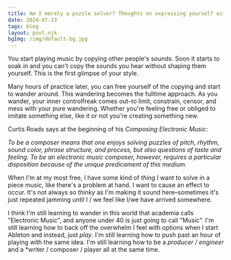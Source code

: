 ```yaml
---
title: Am I merely a puzzle solver? Thoughts on expressing yourself with access to infinite possibilites.
date: 2024-07-23
tags: blog
layout: post.njk
bgImg: /img/default-bg.jpg
---
```


You start playing music by copying other people's sounds. Soon it starts to soak in and you can't copy the sounds you hear without shaping them yourself. This is the first glimpse of your style. 

Many hours of practice later, you can free yourself of the copying and start to wander around. This wandering becomes the fulltime approach. As you wander, your inner controlfreak comes out–to limit, constrain, censor, and mess with your pure wandering. Whether you're feeling free or obliged to imitate something else, like it or not you're creating something new.

Curtis Roads says at the beginning of his *Composing Electronic Music*:

*To be a composer means that one enjoys solving puzzles of pitch, rhythm, sound color, phrase structure, and process, but also questions of taste and feeling. To be an electronic music composer, however, requires a particular disposition because of the unique predicament of this medium.*

When I'm at my most free, I have some kind of *thing* I want to solve in a piece music, like there's a problem at hand. I want to cause an effect to occur. It's not always so *thinky* as I'm making it sound here–sometimes it's just repeated jamming until I / we feel like I/we have arrived somewhere.

I think I'm still learning to wander in this world that academia calls "Electronic Music", and anyone under 40 is just going to call "Music". I'm still learning how to back off the overwhelm I feel with options when I start Ableton and instead, just *play*. I'm still learning how to push past an hour of playing with the same idea. I'm still learning how to be a *producer / engineer* and a *writer / composer / player all at the same time. 